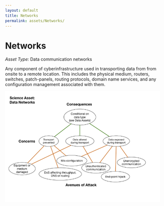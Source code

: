 ```yaml
---
layout: default
title: Networks
permalink: assets/Networks/
---
```


# Networks

*Asset Type:*  Data communication networks

Any component of cyberinfrastructure used in transporting data from
from onsite to a remote location.  This includes the physical medium,
routers, switches, patch-panels, routing protocols, domain name
services, and any configuration management associated with them.

![Networks](../../diagrams/Data%20Network.png)